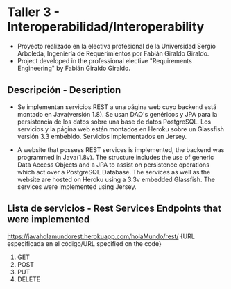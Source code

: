 # Taller 3 - Interoperabilidad/Interoperability
* Proyecto realizado en la electiva profesional de la Universidad Sergio Arboleda, Ingeniería de Requerimientos por Fabián Giraldo Giraldo.
* Project developed in the professional elective "Requirements Engineering" by Fabián Giraldo Giraldo.
## Descripción - Description
* Se implementan servicios REST a una página web cuyo backend está montado en Java(versión 1.8). Se usan DAO's genéricos y JPA para la persistencia de los datos
sobre una base de datos PostgreSQL. Los servicios y la página web están montados en Heroku sobre un Glassfish versión 3.3 embebido. Servicios implementados en Jersey. 

* A website that possess REST services is implemented, the backend was programmed in Java(1.8v). The structure includes the use of generic Data Access Objects 
and a JPA to assist on persistence operations which act over a PostgreSQL Database. The services as well as the website are hosted on Heroku using a 3.3v embedded Glassfish. The services were implemented using Jersey.

## Lista de servicios - Rest Services Endpoints that were implemented 
https://javaholamundorest.herokuapp.com/holaMundo/rest/ {URL especificada en el código/URL specified on the code}
1. GET
2. POST
3. PUT
4. DELETE
